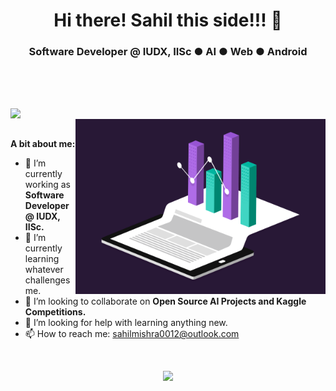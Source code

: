 <h1 align="center">Hi there! Sahil this side!!! 👋</h1>
<h3 align="center">Software Developer @ IUDX, IISc ● AI ● Web ● Android</h3>

<br />
<br />
<br />
<p align="left"> <img align="left" src="https://komarev.com/ghpvc/?username=sahilmishra0012&color=blueviolet"></p>
<br />

<img align="right" alt="GIF" src="data.gif" width="400px" />
<br />

**A bit about me:**

- 🔭 I’m currently working as **Software Developer @ IUDX, IISc.**
- 🌱 I’m currently learning whatever challenges me.
- 👯 I’m looking to collaborate on **Open Source AI Projects and Kaggle Competitions.**
- 🤔 I’m looking for help with learning anything new.
- 📫 How to reach me: sahilmishra0012@outlook.com

<br>
<p align="center">
  <img src="https://github-readme-stats.vercel.app/api?username=sahilmishra0012&show_icons=true&count_private=true">
</p>
